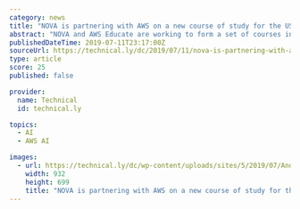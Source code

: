 ```yaml
---
category: news
title: "NOVA is partnering with AWS on a new course of study for the US Marine Corps"
abstract: "NOVA and AWS Educate are working to form a set of courses in data intelligence focused on cloud computing, data analytics, machine learning and artificial intelligence for Marines, a press release states. The courses are set to be offered starting in the ..."
publishedDateTime: 2019-07-11T23:17:00Z
sourceUrl: https://technical.ly/dc/2019/07/11/nova-is-partnering-with-aws-on-a-new-course-of-study-for-the-us-marine-corps/
type: article
score: 25
published: false

provider:
  name: Technical
  id: technical.ly

topics:
  - AI
  - AWS AI

images:
  - url: https://technical.ly/dc/wp-content/uploads/sites/5/2019/07/Andrew-Ko-Amazon-e1562870523727.jpg
    width: 932
    height: 699
    title: "NOVA is partnering with AWS on a new course of study for the US Marine Corps"
---
```

